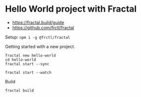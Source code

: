 # Hello World project with Fractal

- https://fractal.build/guide
- https://github.com/frctl/fractal

Setup: `npm i -g @frctl/fractal`

Getting started with a new project.

	fractal new hello-world
	cd hello-world
	fractal start --sync

	fractal start --watch

Build

	fractal build
